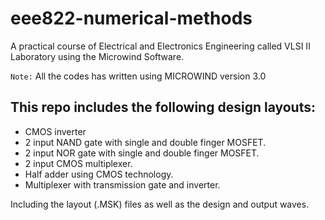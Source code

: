 # eee822-numerical-methods
A practical course of Electrical and Electronics Engineering called VLSI II Laboratory using the Microwind Software.

`Note:` All the codes has written using MICROWIND version 3.0

## This repo includes the following design layouts:

- CMOS inverter
- 2 input NAND gate with single and double finger MOSFET.
- 2 input NOR gate with single and double finger MOSFET.
- 2 input CMOS multiplexer.
- Half adder using CMOS technology.
- Multiplexer with transmission gate and inverter.


Including the layout (.MSK) files as well as the design and output waves.